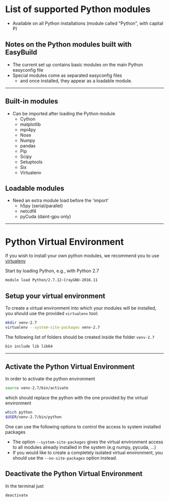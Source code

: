 # List of supported Python modules

* Available on all Python installations (module called "Python", with capital P)

## Notes on the Python modules built with EasyBuild

* The current set up contains basic modules on the main Python easyconfig file
* Special modules come as separated easyconfig files
  * and once installed, they appear as a loadable module.

---

## Built-in modules

* Can be imported after loading the Python module
  * Cython
  * matplotlib
  * mpi4py
  * Nose
  * Numpy
  * pandas
  * Pip
  * Scipy
  * Setuptools
  * Six
  * Virtualenv

## Loadable modules

* Need an extra module load before the 'import'
  * h5py (serial/parallel)
  * netcdf4
  * pyCuda  (daint-gpu only)

---

# Python Virtual Environment

If you wish to install your own python modules, we recommend you to use [virtualenv](http://docs.python-guide.org/en/latest/dev/virtualenvs/)

Start by loading Python, e.g., with Python 2.7

```bash
module load Python/2.7.12-CrayGNU-2016.11
```

## Setup your virtual environment

To create a virtual environment into which your modules will be installed,
you should use the provided `virtualenv` tool:

```bash
mkdir venv-2.7
virtualenv --system-site-packages venv-2.7
```

The following list of folders should be created inside the folder `venv-2.7`
```bash
bin include lib lib64
```

---

## Activate the Python Virtual Environment

In order to activate the python environment
```bash
source venv-2.7/bin/activate
```

which should replace the python with the one provided by the virtual environment
```bash
which python
$USER/venv-2.7/bin/python
```

One can use the following options to control the access to system installed packages

* The option `--system-site-packages` gives the virtual environment access to all modules already installed in the system (e.g numpy, pycuda, ...)
* If you would like to create a completely isolated virtual environment, you should use the ``--no-site-packages`` option instead.

## Deactivate the Python Virtual Environment

In the terminal just

```bash
deactivate
```

